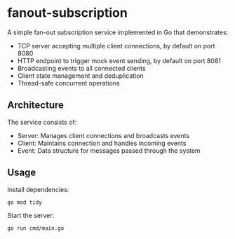 # fanout-subscription

A simple fan-out subscription service implemented in Go that demonstrates:

- TCP server accepting multiple client connections, by default on port 8080
- HTTP endpoint to trigger mock event sending, by default on port 8081
- Broadcasting events to all connected clients
- Client state management and deduplication
- Thread-safe concurrent operations

## Architecture

The service consists of:

- Server: Manages client connections and broadcasts events
- Client: Maintains connection and handles incoming events
- Event: Data structure for messages passed through the system

## Usage

Install dependencies:

```bash
go mod tidy
```

Start the server:

```bash
go run cmd/main.go
```

